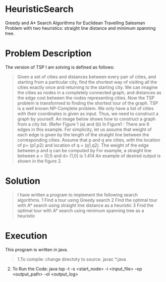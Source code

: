 HeuristicSearch
===============
Greedy and A* Search Algorithms for Euclidean Travelling Salesman Problem with two heuristics:  straight line distance and  minimum spanning tree.

Problem Description
====================
The version of TSP I am solving is defined as follows: 
> Given a set of cities and distances between every pair of cities, and starting from a particular city, find the shortest way of visiting all the cities exactly once and returning to the starting city. 
> We can imagine the cities as nodes in a completely connected graph, and distances as the edge cost between the nodes representing cities. Now the TSP problem is transformed to finding the shortest tour of the graph. 
> TSP is a well known NP-Complete problem. 
> We only have a list of cities with their coordinates is given as input.
> Thus, we need to construct a graph by yourself. An image below shows how to construct a graph from a city list. (Refer Figure 1 (a) and (b)
> In Figure1 : There are 6 edges in this example. For simplicity, let us assume that weight of each edge is given by the length of the straight line between the corresponding cities. Assume that p and q are cities, with the location of p= (p1,p2) and location of q = (q1,q2). 
> The weight of the edge between p and q can be computed by 
For example, a straight line between a = (0,1) and d= (1,0) is 1.414 
> An example of desired output is shown in the figure 2. 

Solution
=========
> I have written a program to implement the following search algorithms. 
	1 Find a tour using Greedy search 
 	2 Find the optimal tour with A* search using straight line distance as a heuristic 
 	3 Find the optimal tour with A* search using minimum spanning tree as a heuristic 


Execution
==========
This program is written in java.

> 1.To compile:
	change directoty to source.
	javac *.java

2. To Run the Code:
	java tsp -t <task> -s <start_node> -i <input_file> -op <output_path> -ol <output_log> 
